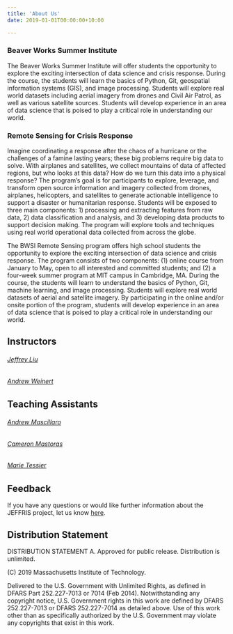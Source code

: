 ```yaml
---
title: 'About Us'
date: 2019-01-01T00:00:00+10:00

---
```



<style type="text/css">
	#email-feedback * {
		margin: 5px;
		margin-left: 0px;
	}
	.textfield {
		width: 50%;
	}
	#submit {
		background-color: lightgray;
		color: black;
		border: 2px solid black;
		margin-left: 0px;
		transition: border-color 0.2s, color 0.2s, background-color 0.2s;
		-moz-transition: border-color 0.2s color 0.2s background-color 0.2s;
	}
	#submit:hover {
		border-color: lightblue;
		color: lightblue;
		background-color: black;
	}
</style> 

### Beaver Works Summer Institute

The Beaver Works Summer Institute will offer students the opportunity to explore the exciting intersection of data science and crisis response. During the course, the students will learn the basics of Python, Git, geospatial information systems (GIS), and image processing. Students will explore real world datasets including aerial imagery from drones and Civil Air Patrol, as well as various satellite sources. Students will develop experience in an area of data science that is poised to play a critical role in understanding our world.

### Remote Sensing for Crisis Response

Imagine coordinating a response after the chaos of a hurricane or the challenges of a famine lasting years; these big problems require big data to solve. With airplanes and satellites, we collect mountains of data of affected regions, but who looks at this data? How do we turn this data into a physical response? The program’s goal is for participants to explore, leverage, and transform open source information and imagery collected from drones, airplanes, helicopters, and satellites to generate actionable intelligence to support a disaster or humanitarian response. Students will be exposed to three main components: 1) processing and extracting features from raw data, 2) data classification and analysis, and 3) developing data products to support decision making. The program will explore tools and techniques using real world operational data collected from across the globe.

The BWSI Remote Sensing program offers high school students the opportunity to explore the exciting intersection of data science and crisis response.  The program consists of two components: (1) online course from January to May, open to all interested and committed students; and (2) a four-week summer program at MIT campus in Cambridge, MA. During the course, the students will learn to understand the basics of Python, Git, machine learning, and image processing. Students will explore real world datasets of aerial and satellite imagery. By participating in the online and/or onsite portion of the program, students will develop experience in an area of data science that is poised to play a critical role in understanding our world.

## Instructors

###### [Jeffrey Liu](https://github.com/jeffliu-LL)

###### [Andrew Weinert](https://github.com/aweinert-MIT)

## Teaching Assistants

###### [Andrew Mascillaro](https://github.com/intermezzio)

###### [Cameron Mastoras](https://github.com/cmastoras)

###### [Marie Tessier](https://github.com/gabi246)

## Feedback

If you have any questions or would like further information about the JEFFRIS project, let us know [here](https://github.com/bwsi-hadr/00-course-overview/issues).

## Distribution Statement

DISTRIBUTION STATEMENT A. Approved for public release. Distribution is unlimited.

(C) 2019 Massachusetts Institute of Technology.

Delivered to the U.S. Government with Unlimited Rights, as defined in DFARS Part 252.227-7013 or 7014 (Feb 2014). Notwithstanding any copyright notice, U.S. Government rights in this work are defined by DFARS 252.227-7013 or DFARS 252.227-7014 as detailed above. Use of this work other than as specifically authorized by the U.S. Government may violate any copyrights that exist in this work.
